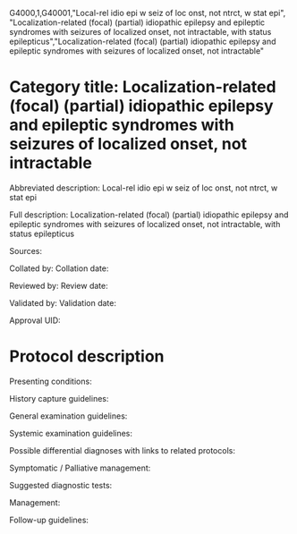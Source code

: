 G4000,1,G40001,"Local-rel idio epi w seiz of loc onst, not ntrct, w stat epi", "Localization-related (focal) (partial) idiopathic epilepsy and epileptic syndromes with seizures of localized onset, not intractable, with status epilepticus","Localization-related (focal) (partial) idiopathic epilepsy and epileptic syndromes with seizures of localized onset, not intractable"
# Category title: Localization-related (focal) (partial) idiopathic epilepsy and epileptic syndromes with seizures of localized onset, not intractable

Abbreviated description: Local-rel idio epi w seiz of loc onst, not ntrct, w stat epi

Full description: Localization-related (focal) (partial) idiopathic epilepsy and epileptic syndromes with seizures of localized onset, not intractable, with status epilepticus

Sources:

Collated by:
Collation date:

Reviewed by:
Review date:

Validated by:
Validation date:

Approval UID:

# Protocol description

Presenting conditions:

History capture guidelines:

General examination guidelines:

Systemic examination guidelines:

Possible differential diagnoses with links to related protocols:

Symptomatic / Palliative management:

Suggested diagnostic tests:

Management:

Follow-up guidelines:
